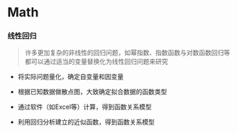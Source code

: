 # Math

### 线性回归
> 许多更加复杂的非线性的回归问题，如幂指数、指数函数与对数函数回归等都可以通过适当的变量替换化为线性回归问题来研究

- 将实际问题量化，确定自变量和因变量

- 根据已知数据做散点图，大致确定拟合数据的函数类型

- 通过软件（如Excel等）计算，得到函数关系模型

- 利用回归分析建立的近似函数，得到函数关系模型

